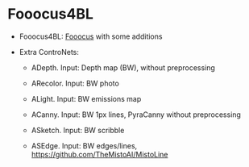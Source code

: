 # Fooocus4BL

* Fooocus4BL: [Fooocus](https://github.com/lllyasviel/Fooocus) with some additions

* Extra ControNets:
  - ADepth. Input: Depth map (BW), without preprocessing
  - ARecolor. Input: BW photo
  - ALight. Input: BW emissions map

  - ACanny. Input: BW 1px lines, PyraCanny without preprocessing
  - ASketch. Input: BW scribble
  - ASEdge. Input: BW edges/lines, https://github.com/TheMistoAI/MistoLine
